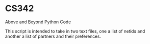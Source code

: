 # CS342
Above and Beyond Python Code

This script is intended to take in two text files, one a list of netids and another a list of partners and their preferences. 
